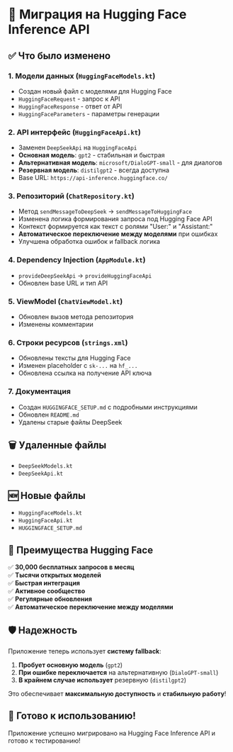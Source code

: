 # 🔄 Миграция на Hugging Face Inference API

## ✅ Что было изменено

### 1. **Модели данных** (`HuggingFaceModels.kt`)
- Создан новый файл с моделями для Hugging Face
- `HuggingFaceRequest` - запрос к API
- `HuggingFaceResponse` - ответ от API
- `HuggingFaceParameters` - параметры генерации

### 2. **API интерфейс** (`HuggingFaceApi.kt`)
- Заменен `DeepSeekApi` на `HuggingFaceApi`
- **Основная модель**: `gpt2` - стабильная и быстрая
- **Альтернативная модель**: `microsoft/DialoGPT-small` - для диалогов
- **Резервная модель**: `distilgpt2` - всегда доступна
- Base URL: `https://api-inference.huggingface.co/`

### 3. **Репозиторий** (`ChatRepository.kt`)
- Метод `sendMessageToDeepSeek` → `sendMessageToHuggingFace`
- Изменена логика формирования запроса под Hugging Face API
- Контекст формируется как текст с ролями "User:" и "Assistant:"
- **Автоматическое переключение между моделями** при ошибках
- Улучшена обработка ошибок и fallback логика

### 4. **Dependency Injection** (`AppModule.kt`)
- `provideDeepSeekApi` → `provideHuggingFaceApi`
- Обновлен base URL и тип API

### 5. **ViewModel** (`ChatViewModel.kt`)
- Обновлен вызов метода репозитория
- Изменены комментарии

### 6. **Строки ресурсов** (`strings.xml`)
- Обновлены тексты для Hugging Face
- Изменен placeholder с `sk-...` на `hf_...`
- Обновлена ссылка на получение API ключа

### 7. **Документация**
- Создан `HUGGINGFACE_SETUP.md` с подробными инструкциями
- Обновлен `README.md`
- Удалены старые файлы DeepSeek

## 🗑️ Удаленные файлы
- `DeepSeekModels.kt`
- `DeepSeekApi.kt`

## 🆕 Новые файлы
- `HuggingFaceModels.kt`
- `HuggingFaceApi.kt`
- `HUGGINGFACE_SETUP.md`

## 🎯 Преимущества Hugging Face

✅ **30,000 бесплатных запросов в месяц**  
✅ **Тысячи открытых моделей**  
✅ **Быстрая интеграция**  
✅ **Активное сообщество**  
✅ **Регулярные обновления**  
✅ **Автоматическое переключение между моделями**  

## 🛡️ Надежность

Приложение теперь использует **систему fallback**:
1. **Пробует основную модель** (`gpt2`)
2. **При ошибке переключается** на альтернативную (`DialoGPT-small`)
3. **В крайнем случае использует** резервную (`distilgpt2`)

Это обеспечивает **максимальную доступность** и **стабильную работу**!

## 🚀 Готово к использованию!

Приложение успешно мигрировано на Hugging Face Inference API и готово к тестированию!
